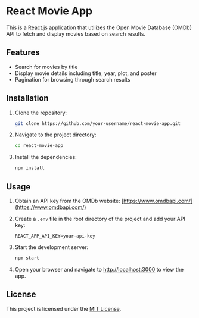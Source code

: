 # React Movie App

This is a React.js application that utilizes the Open Movie Database (OMDb) API to fetch and display movies based on search results.

## Features

- Search for movies by title
- Display movie details including title, year, plot, and poster
- Pagination for browsing through search results

## Installation

1. Clone the repository:

   ```bash
   git clone https://github.com/your-username/react-movie-app.git
   ```

2. Navigate to the project directory:

   ```bash
   cd react-movie-app
   ```

3. Install the dependencies:

   ```bash
   npm install
   ```

## Usage

1. Obtain an API key from the OMDb website: [https://www.omdbapi.com/](https://www.omdbapi.com/)

2. Create a `.env` file in the root directory of the project and add your API key:

   ```plaintext
   REACT_APP_API_KEY=your-api-key
   ```

3. Start the development server:

   ```bash
   npm start
   ```

4. Open your browser and navigate to [http://localhost:3000](http://localhost:3000) to view the app.

## License

This project is licensed under the [MIT License](LICENSE).
